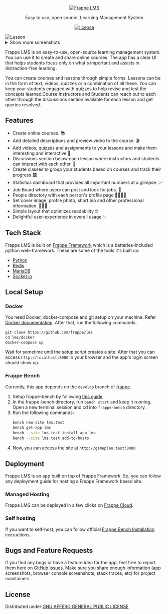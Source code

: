 <p align="center">
  <a href="https://www.frappelms.com/">
    <img src="https://www.frappelms.com/files/flms.svg" alt="Frappe LMS" width="100" height="100">
  </a>
  <p align="center">Easy to use, open source, Learning Management System</p>
</p>

<p align="center">
  <a href="https://github.com/frappe/lms/blob/main/LICENSE">
    <img alt="license" src="https://img.shields.io/badge/license-AGPLv3-blue">
  </a>
</p>

<img width="1402" alt="Lesson" src="https://frappelms.com/files/fs-banner71f330.png">
<details>
	<summary>Show more screenshots</summary>

	![Screenshot 1](/lms/public/images/ss1.png)
	![Screenshot 2](/lms/public/images/ss2.png)
	![Screenshot 3](/lms/public/images/ss3.png)

</details>

Frappe LMS is an easy-to-use, open-source learning management system. You can use it to create and share online courses. The app has a clear UI that helps students focus only on what's important and assists in distraction-free learning.

You can create courses and lessons through simple forms. Lessons can be in the form of text, videos, quizzes or a combination of all these. You can keep your students engaged with quizzes to help revise and test the concepts learned.Course Instructors and Students can reach out to each other through the discussions section available for each lesson and get queries resolved.

## Features
- Create online courses. 📚
- Add detailed descriptions and preview video to the course. 🎬
- Add videos, quizzes and assignments to your lessons and make them interesting and interactive 📝
- Discussions section below each lesson where instructors and students can interact with each other. 💬
- Create classes to group your students based on courses and track their progress 🏛
- Statistics dashboard that provides all important numbers at a glimpse. 📈
- Job Board where users can post and look for jobs. 💼
- People directory with each person's profile page 👨‍👩‍👧‍👦
- Set cover image, profile photo, short bio and other professional information. 🦹🏼‍♀️
- Simple layout that optimizes readability 🤓
- Delightful user-experience in overall usage ✨

## Tech Stack

Frappe LMS is built on [Frappe Framework](https://frappeframework.com) which is a batteries-included python web-framework.
These are some of the tools it's built on:
- [Python](https://www.python.org)
- [Redis](https://redis.io/)
- [MariaDB](https://mariadb.org/)
- [Socket.io](https://socket.io/)

## Local Setup
### Docker
You need Docker, docker-compose and git setup on your machine. Refer [Docker documentation](https://docs.docker.com/). After that, run the following commands:
```
git clone https://github.com/frappe/lms
cd lms/docker
docker-compose up
```

Wait for sometime until the setup script creates a site. After that you can
access `http://localhost:8000` in your browser and the app's login screen
should show up.

### Frappe Bench

Currently, this app depends on the `develop` branch of [frappe](https://github.com/frappe/frappe).

1. Setup frappe-bench by following [this guide](https://frappeframework.com/docs/v14/user/en/installation)
1. In the frappe-bench directory, run `bench start` and keep it running. Open a new terminal session and cd into `frappe-bench` directory.
1. Run the following commands:
    ```sh
    bench new-site lms.test
    bench get-app lms
    bench --site lms.test install-app lms
    bench --site lms.test add-to-hosts

 1. Now, you can access the site at `http://gameplan.test:8080`


## Deployment
Frappe LMS is an app built on top of Frappe Framework. So, you can follow any deployment guide for hosting a Frappe Framework based site.

### Managed Hosting
Frappe LMS can be deployed in a few clicks on [Frappe Cloud](https://frappecloud.com/marketplace/apps/lms).

### Self hosting
If you want to self-host, you can follow official [Frappe Bench Installation](https://github.com/frappe/bench#installation) instructions.

## Bugs and Feature Requests
If you find any bugs or have a feature idea for the app, feel free to report them here on [GitHub Issues](https://github.com/frappe/lms/issues). Make sure you share enough information (app screenshots, browser console screenshots, stack traces, etc) for project maintainers.

## License
Distributed under [GNU AFFERO GENERAL PUBLIC LICENSE](license.txt)

